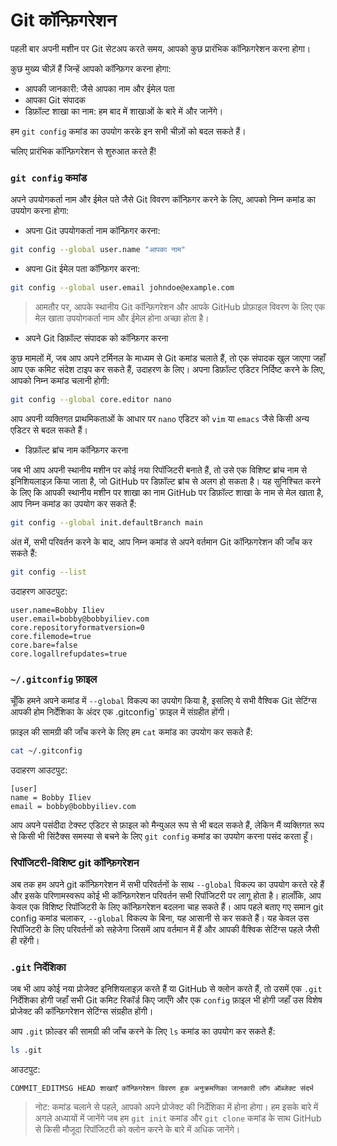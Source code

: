 # Git कॉन्फ़िगरेशन

पहली बार अपनी मशीन पर Git सेटअप करते समय, आपको कुछ प्रारंभिक कॉन्फ़िगरेशन करना होगा।

कुछ मुख्य चीज़ें हैं जिन्हें आपको कॉन्फ़िगर करना होगा:

* आपकी जानकारी: जैसे आपका नाम और ईमेल पता
* आपका Git संपादक
* डिफ़ॉल्ट शाखा का नाम: हम बाद में शाखाओं के बारे में और जानेंगे।

हम `git config` कमांड का उपयोग करके इन सभी चीज़ों को बदल सकते हैं।

चलिए प्रारंभिक कॉन्फ़िगरेशन से शुरुआत करते हैं!

### `git config` कमांड

अपने उपयोगकर्ता नाम और ईमेल पते जैसे Git विवरण कॉन्फ़िगर करने के लिए, आपको निम्न कमांड का उपयोग करना होगा:

* अपना Git उपयोगकर्ता नाम कॉन्फ़िगर करना:

```bash
git config --global user.name "आपका नाम"
```

* अपना Git ईमेल पता कॉन्फ़िगर करना:

```bash
git config --global user.email johndoe@example.com
```

> आमतौर पर, आपके स्थानीय Git कॉन्फ़िगरेशन और आपके GitHub प्रोफ़ाइल विवरण के लिए एक मेल खाता उपयोगकर्ता नाम और ईमेल होना अच्छा होता है।

* अपने Git डिफ़ॉल्ट संपादक को कॉन्फ़िगर करना

कुछ मामलों में, जब आप अपने टर्मिनल के माध्यम से Git कमांड चलाते हैं, तो एक संपादक खुल जाएगा जहाँ आप एक कमिट संदेश टाइप कर सकते हैं, उदाहरण के लिए। अपना डिफ़ॉल्ट एडिटर निर्दिष्ट करने के लिए, आपको निम्न कमांड चलानी होगी:

```bash
git config --global core.editor nano
```

आप अपनी व्यक्तिगत प्राथमिकताओं के आधार पर `nano` एडिटर को `vim` या `emacs` जैसे किसी अन्य एडिटर से बदल सकते हैं।

* डिफ़ॉल्ट ब्रांच नाम कॉन्फ़िगर करना

जब भी आप अपनी स्थानीय मशीन पर कोई नया रिपॉजिटरी बनाते हैं, तो उसे एक विशिष्ट ब्रांच नाम से इनिशियलाइज़ किया जाता है, जो GitHub पर डिफ़ॉल्ट ब्रांच से अलग हो सकता है। यह सुनिश्चित करने के लिए कि आपकी स्थानीय मशीन पर शाखा का नाम GitHub पर डिफ़ॉल्ट शाखा के नाम से मेल खाता है, आप निम्न कमांड का उपयोग कर सकते हैं:

```bash
git config --global init.defaultBranch main
```

अंत में, सभी परिवर्तन करने के बाद, आप निम्न कमांड से अपने वर्तमान Git कॉन्फ़िगरेशन की जाँच कर सकते हैं:

```bash
git config --list
```

उदाहरण आउटपुट:

```
user.name=Bobby Iliev
user.email=bobby@bobbyiliev.com
core.repositoryformatversion=0
core.filemode=true
core.bare=false
core.logallrefupdates=true
```

### `~/.gitconfig` फ़ाइल

चूँकि हमने अपने कमांड में `--global` विकल्प का उपयोग किया है, इसलिए ये सभी वैश्विक Git सेटिंग्स आपकी होम निर्देशिका के अंदर एक .gitconfig` फ़ाइल में संग्रहीत होंगी।

फ़ाइल की सामग्री की जाँच करने के लिए हम `cat` कमांड का उपयोग कर सकते हैं:

```bash
cat ~/.gitconfig
```

उदाहरण आउटपुट:

```
[user]
name = Bobby Iliev
email = bobby@bobbyiliev.com
```

आप अपने पसंदीदा टेक्स्ट एडिटर से फ़ाइल को मैन्युअल रूप से भी बदल सकते हैं, लेकिन मैं व्यक्तिगत रूप से किसी भी सिंटैक्स समस्या से बचने के लिए `git config` कमांड का उपयोग करना पसंद करता हूँ।

### रिपॉजिटरी-विशिष्ट git कॉन्फ़िगरेशन

अब तक हम अपने git कॉन्फ़िगरेशन में सभी परिवर्तनों के साथ `--global` विकल्प का उपयोग करते रहे हैं और इसके परिणामस्वरूप कोई भी कॉन्फ़िगरेशन परिवर्तन सभी रिपॉजिटरी पर लागू होता है। हालाँकि, आप केवल एक विशिष्ट रिपॉजिटरी के लिए कॉन्फ़िगरेशन बदलना चाह सकते हैं।
आप पहले बताए गए समान git config कमांड चलाकर, `--global` विकल्प के बिना, यह आसानी से कर सकते हैं। यह केवल उस रिपॉजिटरी के लिए परिवर्तनों को सहेजेगा जिसमें आप वर्तमान में हैं और आपकी वैश्विक सेटिंग्स पहले जैसी ही रहेंगी।

### `.git` निर्देशिका

जब भी आप कोई नया प्रोजेक्ट इनिशियलाइज़ करते हैं या GitHub से क्लोन करते हैं, तो उसमें एक `.git` निर्देशिका होगी जहाँ सभी Git कमिट रिकॉर्ड किए जाएँगे और एक `config` फ़ाइल भी होगी जहाँ उस विशेष प्रोजेक्ट की कॉन्फ़िगरेशन सेटिंग्स संग्रहीत होंगी।

आप `.git` फ़ोल्डर की सामग्री की जाँच करने के लिए `ls` कमांड का उपयोग कर सकते हैं:

```bash
ls .git
```

आउटपुट:

```
COMMIT_EDITMSG HEAD शाखाएँ कॉन्फ़िगरेशन विवरण हुक अनुक्रमणिका जानकारी लॉग ऑब्जेक्ट संदर्भ
```

> नोट: कमांड चलाने से पहले, आपको अपने प्रोजेक्ट की निर्देशिका में होना होगा। हम इसके बारे में अगले अध्यायों में जानेंगे जब हम `git init` कमांड और `git clone` कमांड के साथ GitHub से किसी मौजूदा रिपॉजिटरी को क्लोन करने के बारे में अधिक जानेंगे।
